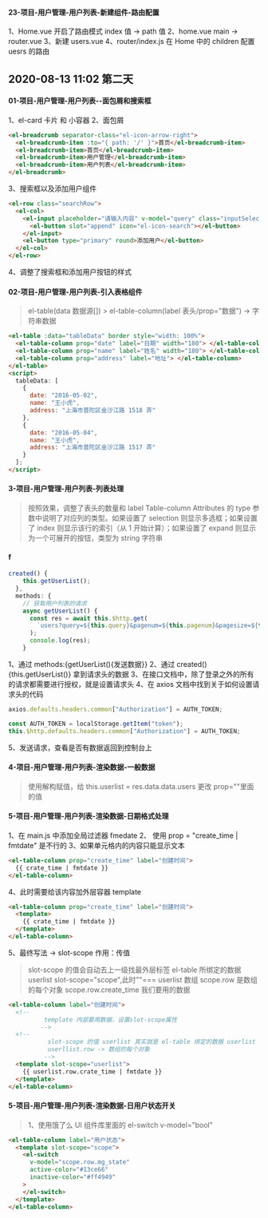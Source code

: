 #### 23-项目-用户管理-用户列表-新建组件-路由配置

1、Home.vue 开启了路由模式 index 值 -> path 值
2、home.vue main -> router.vue
3、新建 users.vue
4、router/index.js 在 Home 中的 children 配置 uesrs 的路由

## 2020-08-13 11:02 第二天

#### 01-项目-用户管理-用户列表--面包屑和搜索框

1、el-card 卡片 和 小容器
2、面包屑

```html
<el-breadcrumb separator-class="el-icon-arrow-right">
  <el-breadcrumb-item :to="{ path: '/' }">首页</el-breadcrumb-item>
  <el-breadcrumb-item>首页</el-breadcrumb-item>
  <el-breadcrumb-item>用户管理</el-breadcrumb-item>
  <el-breadcrumb-item>用户列表</el-breadcrumb-item>
</el-breadcrumb>
```

3、搜索框以及添加用户组件

```html
<el-row class="searchRow">
  <el-col>
    <el-input placeholder="请输入内容" v-model="query" class="inputSelect">
      <el-button slot="append" icon="el-icon-search"></el-button>
    </el-input>
    <el-button type="primary" round>添加用户</el-button>
  </el-col>
</el-row>
```

4、调整了搜索框和添加用户按钮的样式

#### 02-项目-用户管理-用户列表-引入表格组件

> el-table(data 数据源[]) > el-table-column(label 表头/prop="数据") -> 字符串数据

```html
<el-table :data="tableData" border style="width: 100%">
  <el-table-column prop="date" label="日期" width="180"> </el-table-column>
  <el-table-column prop="name" label="姓名" width="180"> </el-table-column>
  <el-table-column prop="address" label="地址"> </el-table-column>
</el-table>
<script>
  tableData: [
    {
      date: "2016-05-02",
      name: "王小虎",
      address: "上海市普陀区金沙江路 1518 弄"
    },
    {
      date: "2016-05-04",
      name: "王小虎",
      address: "上海市普陀区金沙江路 1517 弄"
    }
  ];
</script>
```

#### 3-项目-用户管理-用户列表-列表处理

> 按照效果，调整了表头的数量和 label
> Table-column Attributes 的 type 参数中说明了对应列的类型。如果设置了 selection 则显示多选框；如果设置了 index 则显示该行的索引（从 1 开始计算）；如果设置了 expand 则显示为一个可展开的按钮，类型为 string 字符串

#### f

```js
created() {
    this.getUserList();
  },
  methods: {
    // 获取用户列表的请求
    async getUserList() {
      const res = await this.$http.get(
        `users?query=${this.query}&pagenum=${this.pagenum}&pagesize=${this.pagesize}`
      );
      console.log(res);
    }
```

1、通过 methods:{getUserList(){发送数据}}
2、通过 created(){this.getUserList()} 拿到请求头的数据
3、在接口文档中，除了登录之外的所有的请求都需要进行授权，就是设置请求头
4、在 axios 文档中找到关于如何设置请求头的代码

```js
axios.defaults.headers.common["Authorization"] = AUTH_TOKEN;
```

```js
const AUTH_TOKEN = localStorage.getItem("token");
this.$http.defaults.headers.common["Authorization"] = AUTH_TOKEN;
```

5、发送请求，查看是否有数据返回到控制台上

#### 4-项目-用户管理-用户列表-渲染数据-一般数据

> 使用解构赋值，给 this.userlist = res.data.data.users
> 更改 prop=""里面的值

#### 5-项目-用户管理-用户列表-渲染数据-日期格式处理

1、在 main.js 中添加全局过滤器 fmedate
2、 使用 prop = "create_time | fmtdate" 是不行的
3、如果单元格内的内容只能显示文本

```html
<el-table-column prop="create_time" label="创建时间">
  {{ crate_time | fmtdate }}
</el-table-column>
```

4、此时需要给该内容加外层容器 template

```html
<el-table-column prop="create_time" label="创建时间">
  <template>
    {{ crate_time | fmtdate }}
  </template>
</el-table-column>
```

5、最终写法 -> slot-scope 作用：传值

> slot-scope 的值会自动去上一级找最外层标签 el-table 所绑定的数据 userlist
> slot-scope="scope",此时""=== userlist 数组
> scope.row 是数组的每个对象
> scope.row.create_time 我们要用的数据

```html
<el-table-column label="创建时间">
  <!-- 
          template 内部要用数据，设置slot-scope属性
         -->
  <!-- 
           slot-scope 的值 userlist 其实就是 el-table 绑定的数据 userlist
           userllist.row -> 数组的每个对象
          -->
  <template slot-scope="userlist">
    {{ userlist.row.crate_time | fmtdate }}
  </template>
</el-table-column>
```

#### 5-项目-用户管理-用户列表-渲染数据-日用户状态开关

> 1、使用饿了么 UI 组件库里面的 el-switch v-model="bool"

```html
<el-table-column label="用户状态">
  <template slot-scope="scope">
    <el-switch
      v-model="scope.row.mg_state"
      active-color="#13ce66"
      inactive-color="#ff4949"
    >
    </el-switch>
  </template>
</el-table-column>
```
